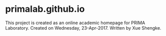 # primalab.github.io
This project is created as an online academic homepage for PRIMA Laboratory.
Created on Wednesday, 23-Apr-2017.
Written by Xue Shengke.